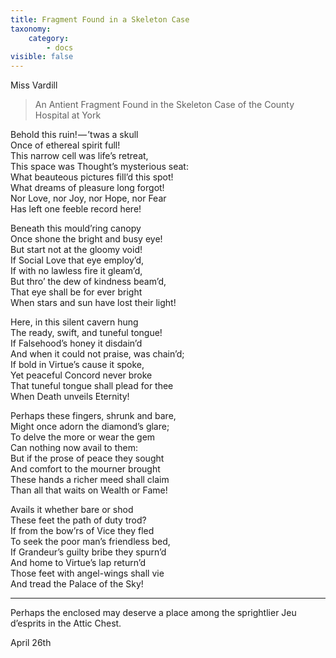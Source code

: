 ```yaml
---
title: Fragment Found in a Skeleton Case
taxonomy:
    category:
        - docs
visible: false
---
```


<div class="author">Miss Vardill</div>

> An Antient Fragment Found in the Skeleton Case of the County Hospital at York 

Behold this ruin! — ’twas a skull  
Once of ethereal spirit full!  
This narrow cell was life’s retreat,  
This space was Thought’s mysterious seat:  
What beauteous pictures fill’d this spot!  
What dreams of pleasure long forgot!  
Nor Love, nor Joy, nor Hope, nor Fear  
Has left one feeble record here!  

Beneath this mould’ring canopy  
Once shone the bright and busy eye!  
But start not at the gloomy void!  
If Social Love that eye employ’d,  
If with no lawless fire it gleam’d,  
But thro’ the dew of kindness beam’d,  
That eye shall be for ever bright  
When stars and sun have lost their light!  

Here, in this silent cavern hung  
The ready, swift, and tuneful tongue!  
If Falsehood’s honey it disdain’d  
And when it could not praise, was chain’d;  
If bold in Virtue’s cause it spoke,  
Yet peaceful Concord never broke  
That tuneful tongue shall plead for thee  
When Death unveils Eternity!

Perhaps these fingers, shrunk and bare,  
Might once adorn the diamond’s glare;  
To delve the more or wear the gem  
Can nothing now avail to them:  
But if the prose of peace they sought  
And comfort to the mourner brought  
These hands a richer meed shall claim  
Than all that waits on Wealth or Fame!  

Avails it whether bare or shod  
These feet the path of duty trod?  
If from the bow’rs of Vice they fled  
To seek the poor man’s friendless bed,  
If Grandeur’s guilty bribe they spurn’d  
And home to Virtue’s lap return’d  
Those feet with angel-wings shall vie  
And tread the Palace of the Sky! 

---

Perhaps the enclosed may deserve a place among the sprightlier Jeu d’esprits in the Attic Chest.

April 26th
